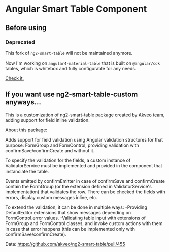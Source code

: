 # Angular Smart Table Component

## Before using
### Deprecated
This fork of `ng2-smart-table` will not be maintained anymore.

Now I'm working on `angular4-material-table` that is built on `@angular/cdk` tables, which is whitebox and fully configurable for any needs.

[Check it.](https://www.npmjs.com/package/angular4-material-table)

## If you want use ng2-smart-table-custom anyways...

This is a customization of ng2-smart-table package created by [Akveo team](https://akveo.github.io/ng2-smart-table/), adding support for field inline validation.

About this package:

Adds support for field validation using Angular validation structures for that purpose: FormGroup and FormControl, providing validation with confirmSave/confirmCreate and without it.

To specify the validation for the fields, a custom instance of ValidatorService must be implemented and provided in the component that instanciate the table.

Events emitted by confirmEmitter in case of confirmSave and confirmCreate contain the FormGroup (or the extension defined in ValidatorService's implementation) that validates the row. There can be checked the fields with errors, display custom messages inline, etc.

To extend the validation, it can be done in multiple ways:
-Providing DefaultEditor extensions that show messages depending on FormControl.error values.
-Validating table input with extensions of FormGroup and FormControl classes, and invoke custom actions with them in case that error happens (this can be implemented only with confirmSave/confirmCreate).

Data: https://github.com/akveo/ng2-smart-table/pull/455

